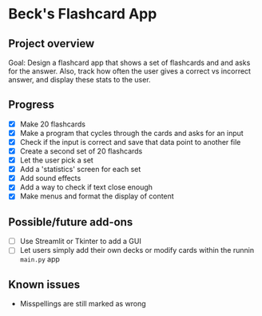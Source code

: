 
# Beck's Flashcard App

## Project overview
Goal: Design a flashcard app that shows a set of flashcards and and asks for the answer. Also, track how often the user gives a correct vs incorrect answer, and display these stats to the user.

## Progress

 - [x] Make 20 flashcards
 - [x] Make a program that cycles through the cards and asks for an input
 - [x] Check if the input is correct and save that data point to another file
 - [x] Create a second set of 20 flashcards
 - [x] Let the user pick a set
 - [x] Add a 'statistics' screen for each set
 - [x] Add sound effects
 - [x] Add a way to check if text close enough
 - [x] Make menus and format the display of content
 
## Possible/future add-ons
 - [ ] Use Streamlit or Tkinter to add a GUI
 - [ ] Let users simply add their own decks or modify cards within the runnin `main.py` app

## Known issues

- Misspellings are still marked as wrong
